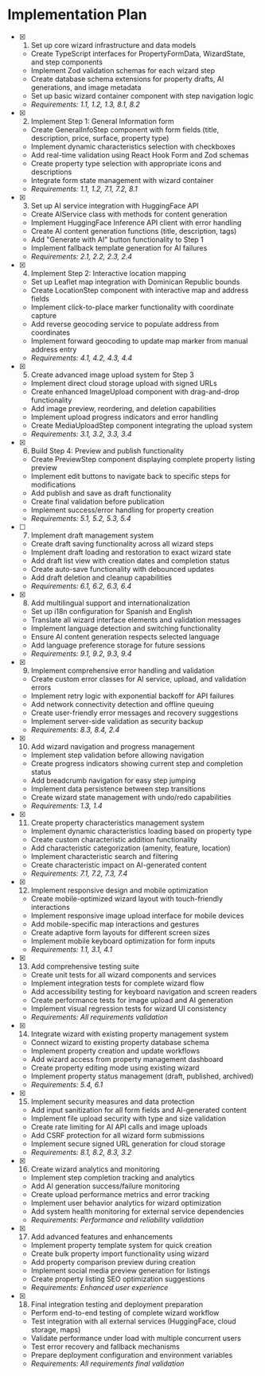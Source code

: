 # Implementation Plan

- [x] 1. Set up core wizard infrastructure and data models

  - Create TypeScript interfaces for PropertyFormData, WizardState, and step components
  - Implement Zod validation schemas for each wizard step
  - Create database schema extensions for property drafts, AI generations, and image metadata
  - Set up basic wizard container component with step navigation logic
  - _Requirements: 1.1, 1.2, 1.3, 8.1, 8.2_

- [x] 2. Implement Step 1: General Information form

  - Create GeneralInfoStep component with form fields (title, description, price, surface, property type)
  - Implement dynamic characteristics selection with checkboxes
  - Add real-time validation using React Hook Form and Zod schemas
  - Create property type selection with appropriate icons and descriptions
  - Integrate form state management with wizard container
  - _Requirements: 1.1, 1.2, 7.1, 7.2, 8.1_

- [x] 3. Set up AI service integration with HuggingFace API

  - Create AIService class with methods for content generation
  - Implement HuggingFace Inference API client with error handling
  - Create AI content generation functions (title, description, tags)
  - Add "Generate with AI" button functionality to Step 1
  - Implement fallback template generation for AI failures
  - _Requirements: 2.1, 2.2, 2.3, 2.4_

- [x] 4. Implement Step 2: Interactive location mapping

  - Set up Leaflet map integration with Dominican Republic bounds
  - Create LocationStep component with interactive map and address fields
  - Implement click-to-place marker functionality with coordinate capture
  - Add reverse geocoding service to populate address from coordinates
  - Implement forward geocoding to update map marker from manual address entry
  - _Requirements: 4.1, 4.2, 4.3, 4.4_

- [x] 5. Create advanced image upload system for Step 3

  - Implement direct cloud storage upload with signed URLs
  - Create enhanced ImageUpload component with drag-and-drop functionality
  - Add image preview, reordering, and deletion capabilities
  - Implement upload progress indicators and error handling
  - Create MediaUploadStep component integrating the upload system
  - _Requirements: 3.1, 3.2, 3.3, 3.4_

- [x] 6. Build Step 4: Preview and publish functionality

  - Create PreviewStep component displaying complete property listing preview
  - Implement edit buttons to navigate back to specific steps for modifications
  - Add publish and save as draft functionality
  - Create final validation before publication
  - Implement success/error handling for property creation
  - _Requirements: 5.1, 5.2, 5.3, 5.4_

- [ ] 7. Implement draft management system

  - Create draft saving functionality across all wizard steps
  - Implement draft loading and restoration to exact wizard state
  - Add draft list view with creation dates and completion status
  - Create auto-save functionality with debounced updates
  - Add draft deletion and cleanup capabilities
  - _Requirements: 6.1, 6.2, 6.3, 6.4_

- [x] 8. Add multilingual support and internationalization
  - Set up i18n configuration for Spanish and English
  - Translate all wizard interface elements and validation messages
  - Implement language detection and switching functionality
  - Ensure AI content generation respects selected language
  - Add language preference storage for future sessions
  - _Requirements: 9.1, 9.2, 9.3, 9.4_
- [x] 9. Implement comprehensive error handling and validation

  - Create custom error classes for AI service, upload, and validation errors
  - Implement retry logic with exponential backoff for API failures
  - Add network connectivity detection and offline queuing
  - Create user-friendly error messages and recovery suggestions
  - Implement server-side validation as security backup
  - _Requirements: 8.3, 8.4, 2.4_

- [x] 10. Add wizard navigation and progress management

  - Implement step validation before allowing navigation
  - Create progress indicators showing current step and completion status
  - Add breadcrumb navigation for easy step jumping
  - Implement data persistence between step transitions
  - Create wizard state management with undo/redo capabilities
  - _Requirements: 1.3, 1.4_

- [x] 11. Create property characteristics management system

  - Implement dynamic characteristics loading based on property type
  - Create custom characteristic addition functionality
  - Add characteristic categorization (amenity, feature, location)
  - Implement characteristic search and filtering
  - Create characteristic impact on AI-generated content
  - _Requirements: 7.1, 7.2, 7.3, 7.4_

- [x] 12. Implement responsive design and mobile optimization

  - Create mobile-optimized wizard layout with touch-friendly interactions
  - Implement responsive image upload interface for mobile devices
  - Add mobile-specific map interactions and gestures
  - Create adaptive form layouts for different screen sizes
  - Implement mobile keyboard optimization for form inputs
  - _Requirements: 1.1, 3.1, 4.1_

- [x] 13. Add comprehensive testing suite

  - Create unit tests for all wizard components and services
  - Implement integration tests for complete wizard flow
  - Add accessibility testing for keyboard navigation and screen readers
  - Create performance tests for image upload and AI generation
  - Implement visual regression tests for wizard UI consistency
  - _Requirements: All requirements validation_

- [x] 14. Integrate wizard with existing property management system

  - Connect wizard to existing property database schema
  - Implement property creation and update workflows
  - Add wizard access from property management dashboard
  - Create property editing mode using existing wizard
  - Implement property status management (draft, published, archived)
  - _Requirements: 5.4, 6.1_

- [x] 15. Implement security measures and data protection

  - Add input sanitization for all form fields and AI-generated content
  - Implement file upload security with type and size validation
  - Create rate limiting for AI API calls and image uploads
  - Add CSRF protection for all wizard form submissions
  - Implement secure signed URL generation for cloud storage
  - _Requirements: 8.1, 8.2, 8.3, 3.2_

- [x] 16. Create wizard analytics and monitoring

  - Implement step completion tracking and analytics
  - Add AI generation success/failure monitoring
  - Create upload performance metrics and error tracking
  - Implement user behavior analytics for wizard optimization
  - Add system health monitoring for external service dependencies
  - _Requirements: Performance and reliability validation_

- [x] 17. Add advanced features and enhancements

  - Implement property template system for quick creation
  - Create bulk property import functionality using wizard
  - Add property comparison preview during creation
  - Implement social media preview generation for listings
  - Create property listing SEO optimization suggestions
  - _Requirements: Enhanced user experience_

- [x] 18. Final integration testing and deployment preparation
  - Perform end-to-end testing of complete wizard workflow
  - Test integration with all external services (HuggingFace, cloud storage, maps)
  - Validate performance under load with multiple concurrent users
  - Test error recovery and fallback mechanisms
  - Prepare deployment configuration and environment variables
  - _Requirements: All requirements final validation_
